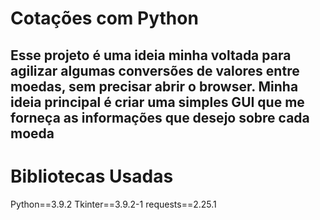 # Cotações com Python

Esse projeto é uma ideia minha voltada para agilizar algumas conversões de valores entre moedas, sem precisar abrir o browser.
Minha ideia principal é criar uma simples GUI que me forneça as informações que desejo sobre cada moeda 
-------------------------------------------------------------------------------------------------------------------------------

# Bibliotecas Usadas #
Python==3.9.2
Tkinter==3.9.2-1
requests==2.25.1
